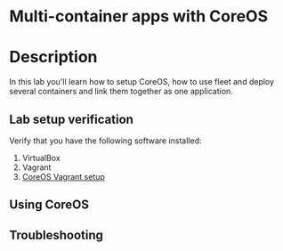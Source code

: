 Multi-container apps with CoreOS
================================

# Description

In this lab you'll learn how to setup CoreOS, how to use fleet and deploy several containers and link them together as one application.

## Lab setup verification

Verify that you have the following software installed:

1. VirtualBox
2. Vagrant
3. [CoreOS Vagrant setup](https://coreos.com/docs/running-coreos/platforms/vagrant/)


## Using CoreOS



## Troubleshooting
